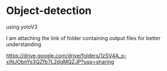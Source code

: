 # Object-detection
using yoloV3

I am attaching the link of folder containing output files for better understanding

https://drive.google.com/drive/folders/1zSV4A_o-xiNJObnYs3QZfb7L2dgMQZJP?usp=sharing
